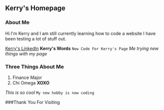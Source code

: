 ## Kerry's Homepage



### About Me
Hi I'm Kerry and I am still currently learning how to code a website
I have been testing a lot of stuff out.

[Kerry's LinkedIn](www.linkedin.com/in/kerryelarson)
**Kerry's Words**
`New Code For Kerry's Page`
_Me trying new things with my page_

### Three Things About Me
1. Finance Major
2. Chi Omega **XOXO**

_This is so cool_
`My new hobby is now coding`

###Thank You For Visiting


